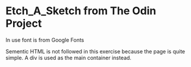 # Etch_A_Sketch from The Odin Project

In use font is from Google Fonts

Sementic HTML is not followed in this exercise because the page is quite simple.
A div is used as the main container instead.
